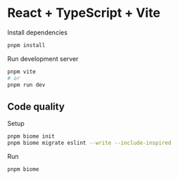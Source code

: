 # React + TypeScript + Vite

Install dependencies
```bash
pnpm install
```

Run development server
```bash
pnpm vite
# or
pnpm run dev
```


## Code quality

Setup
```bash
pnpm biome init
pnpm biome migrate eslint --write --include-inspired
```

Run
```bash
pnpm biome
```
